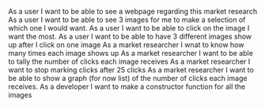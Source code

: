 As a user I want to be able to see a webpage regarding this market research
As a user I want to be able to see 3 images for me to make a selection of which one I would want.
As a user I want to be able to click on the image I want the most.
As a user I want to be able to have 3 different images show up after I click on one image
As a market researcher I wnat to know how many times each image shows up
As a market researcher I want to be able to tally the number of clicks each image receives
As a market researcher I want to stop marking clicks after 25 clicks
As a market researcher I want to be able to show a graph (for now list) of the number of clicks each image receives.
As a developer I want to make a constructor function for all the images
